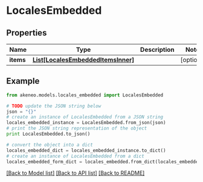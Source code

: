 # LocalesEmbedded


## Properties
Name | Type | Description | Notes
------------ | ------------- | ------------- | -------------
**items** | [**List[LocalesEmbeddedItemsInner]**](LocalesEmbeddedItemsInner.md) |  | [optional] 

## Example

```python
from akeneo.models.locales_embedded import LocalesEmbedded

# TODO update the JSON string below
json = "{}"
# create an instance of LocalesEmbedded from a JSON string
locales_embedded_instance = LocalesEmbedded.from_json(json)
# print the JSON string representation of the object
print LocalesEmbedded.to_json()

# convert the object into a dict
locales_embedded_dict = locales_embedded_instance.to_dict()
# create an instance of LocalesEmbedded from a dict
locales_embedded_form_dict = locales_embedded.from_dict(locales_embedded_dict)
```
[[Back to Model list]](../README.md#documentation-for-models) [[Back to API list]](../README.md#documentation-for-api-endpoints) [[Back to README]](../README.md)


